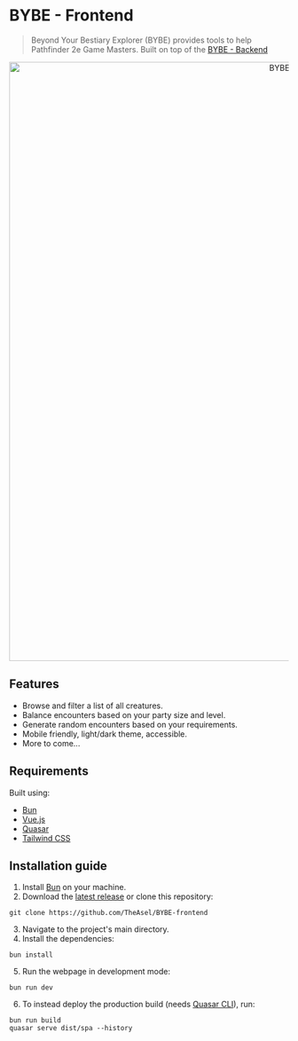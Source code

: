 # BYBE - Frontend

> Beyond Your Bestiary Explorer (BYBE) provides tools to help Pathfinder 2e Game Masters. Built on top of the [BYBE - Backend](https://github.com/RakuJa/BYBE/)

<p align="center">
  <a href="https://pf2e-encounter-manager.fly.dev/">
    <img src="https://i.imgur.com/xPMRk1u.png" width="1080" alt="BYBE Encounter Builder">
  </a>
</p>

## Features

- Browse and filter a list of all creatures.
- Balance encounters based on your party size and level.
- Generate random encounters based on your requirements.
- Mobile friendly, light/dark theme, accessible.
- More to come...

## Requirements

Built using:

- [Bun](https://bun.sh/)
- [Vue.js](https://vuejs.org/)
- [Quasar](https://quasar.dev/)
- [Tailwind CSS](https://tailwindcss.com/)

## Installation guide

1. Install [Bun](https://bun.sh/) on your machine.
2. Download the [latest release](https://github.com/TheAsel/BYBE-frontend/releases/latest) or clone this repository:

```
git clone https://github.com/TheAsel/BYBE-frontend
```

3. Navigate to the project's main directory.
4. Install the dependencies:

```
bun install
```

5. Run the webpage in development mode:

```
bun run dev
```

6. To instead deploy the production build (needs [Quasar CLI](https://quasar.dev/start/quasar-cli/)), run:

```
bun run build
quasar serve dist/spa --history
```
